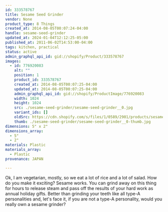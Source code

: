 ```yaml
---
id: 333578767
title: Sesame Seed Grinder
vendor: None
product_type: 8 Things
created_at: 2014-08-05T00:07:24-04:00
handle: sesame-seed-grinder
updated_at: 2024-01-04T12:12:25-05:00
published_at: 2011-06-02T14:53:00-04:00
tags: kitchen, practical
status: active
admin_graphql_api_id: gid://shopify/Product/333578767
images:
  - id: 776920083
    alt: ""
    position: 1
    product_id: 333578767
    created_at: 2014-08-05T00:07:25-04:00
    updated_at: 2014-08-05T00:07:25-04:00
    admin_graphql_api_id: gid://shopify/ProductImage/776920083
    width: 1024
    height: 1024
    src: ./sesame-seed-grinder/sesame-seed-grinder__0.jpg
    variant_ids: []
    oldSrc: https://cdn.shopify.com/s/files/1/0589/2901/products/sesame-grinder_1.jpeg?v=1407211645
    thumb: ./sesame-seed-grinder/sesame-seed-grinder__0-thumb.jpg
dimensions: 5" x 2"
dimensions_array:
  - 5"
  - 2"
materials: Plastic
materials_array:
  - Plastic
provenance: JAPAN

---
```


Ok, I am vegetarian, mostly, so we eat a lot of rice and a lot of salad. How do you make it exciting? Sesame works. You can grind away on this thing for hours to release steam and pass off the results of your hard work as annual holiday gifts. Better than grinding your teeth like all type-A personalities and, let's face it, if you are not a type-A personality, would you really own a sesame grinder?